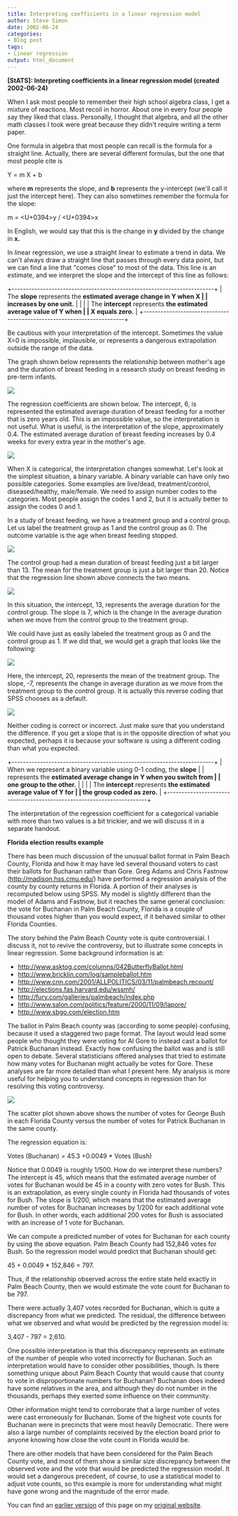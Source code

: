 ```yaml
---
title: Interpreting coefficients in a linear regression model
author: Steve Simon
date: 2002-06-24
categories:
- Blog post
tags:
- Linear regression
output: html_document
---
```

****[StATS]:** Interpreting coefficients in a linear
regression model (created 2002-06-24)**

When I ask most people to remember their high school algebra class, I
get a mixture of reactions. Most recoil in horror. About one in every
four people say they liked that class. Personally, I thought that
algebra, and all the other math classes I took were great because they
didn't require writing a term paper.

One formula in algebra that most people can recall is the formula for a
straight line. Actually, there are several different formulas, but the
one that most people cite is

Y = m X + b

where **m** represents the slope, and **b** represents the y-intercept
(we'll call it just the intercept here). They can also sometimes
remember the formula for the slope:

m = <U+0394>y / <U+0394>x

In English, we would say that this is the change in **y** divided by the
change in **x.**

In linear regression, we use a straight linear to estimate a trend in
data. We can't always draw a straight line that passes through every
data point, but we can find a line that "comes close" to most of the
data. This line is an estimate, and we interpret the slope and the
intercept of this line as follows:

+-----------------------------------------------------------------------+
| The **slope** represents the **estimated average change in Y when X   |
| increases by one unit.**                                              |
|                                                                       |
| The **intercept** represents **the estimated average value of Y when  |
| X equals zero.**                                                      |
+-----------------------------------------------------------------------+

Be cautious with your interpretation of the intercept. Sometimes the
value X=0 is impossible, implausible, or represents a dangerous
extrapolation outside the range of the data.

The graph shown below represents the relationship between mother's age
and the duration of breast feeding in a research study on breast feeding
in pre-term infants.

![](http://www.pmean.com/new-images/02/lin_coef-0201.gif)

The regression coefficients are shown below. The intercept, 6, is
represented the estimated average duration of breast feeding for a
mother that is zero years old. This is an impossible value, so the
interpretation is not useful. What is useful, is the interpretation of
the slope, approximately 0.4. The estimated average duration of breast
feeding increases by 0.4 weeks for every extra year in the mother's
age.

![](http://www.pmean.com/new-images/02/lin_coef-0202.gif)

When X is categorical, the interpretation changes somewhat. Let's look
at the simplest situation, a binary variable. A binary variable can have
only two possible categories. Some examples are live/dead,
treatment/control, diseased/healthy, male/female. We need to assign
number codes to the categories. Most people assign the codes 1 and 2,
but it is actually better to assign the codes 0 and 1.

In a study of breast feeding, we have a treatment group and a control
group. Let us label the treatment group as 1 and the control group as 0.
The outcome variable is the age when breast feeding stopped.

![](http://www.pmean.com/new-images/02/lin_coef-0203.gif)

The control group had a mean duration of breast feeding just a bit
larger than 13. The mean for the treatment group is just a bit larger
than 20. Notice that the regression line shown above connects the two
means.

![](http://www.pmean.com/new-images/02/lin_coef-0204.gif)

In this situation, the intercept, 13, represents the average duration
for the control group. The slope is 7, which is the change in the
average duration when we move from the control group to the treatment
group.

We could have just as easily labeled the treatment group as 0 and the
control group as 1. If we did that, we would get a graph that looks like
the following:

![](http://www.pmean.com/new-images/02/lin_coef-0205.gif)

Here, the intercept, 20, represents the mean of the treatment group. The
slope, -7, represents the change in average duration as we move from the
treatment group to the control group. It is actually this reverse coding
that SPSS chooses as a default.

![](http://www.pmean.com/new-images/02/lin_coef-0206.gif)

Neither coding is correct or incorrect. Just make sure that you
understand the difference. If you get a slope that is in the opposite
direction of what you expected, perhaps it is because your software is
using a different coding than what you expected.

+-----------------------------------------------------------------------+
| When we represent a binary variable using 0-1 coding, the **slope**   |
| represents the **estimated average change in Y when you switch from   |
| one group to the other.**                                             |
|                                                                       |
| The **intercept** represents **the estimated average value of Y for   |
| the group coded as zero.**                                            |
+-----------------------------------------------------------------------+

The interpretation of the regression coefficient for a categorical
variable with more than two values is a bit trickier, and we will
discuss it in a separate handout.

**Florida election results example**

There has been much discussion of the unusual ballot format in Palm
Beach County, Florida and how it may have led several thousand voters to
cast their ballots for Buchanan rather than Gore. Greg Adams and Chris
Fastnow (http://madison.hss.cmu.edu/) have performed a regression
analysis of the county by county returns in Florida. A portion of their
analyses is recomputed below using SPSS. My model is slightly different
than the model of Adams and Fastnow, but it reaches the same general
conclusion: the vote for Buchanan in Palm Beach County, Florida is a
couple of thousand votes higher than you would expect, if it behaved
similar to other Florida Counties.

The story behind the Palm Beach County vote is quite controversial. I
discuss it, not to revive the controversy, but to illustrate some
concepts in linear regression. Some background information is at:

-   <http://www.asktog.com/columns/042ButterflyBallot.html>
-   <http://www.bricklin.com/log/sampleballot.htm>
-   <http://www.cnn.com/2001/ALLPOLITICS/03/11/palmbeach.recount/>
-   <http://elections.fas.harvard.edu/wssmh/>
-   <http://fury.com/galleries/palmbeach/index.php>
-   <http://www.salon.com/politics/feature/2000/11/09/lapore/>
-   <http://www.sbgo.com/election.htm>

The ballot in Palm Beach county was (according to some people)
confusing, because it used a staggered two page format. The layout would
lead some people who thought they were voting for Al Gore to instead
cast a ballot for Patrick Buchanan instead. Exactly how confusing the
ballot was and is still open to debate. Several statisticians offered
analyses that tried to estimate how many votes for Buchanan might
actually be votes for Gore. These analyses are far more detailed than
what I present here. My analysis is more useful for helping you to
understand concepts in regression than for resolving this voting
controversy.  

![](http://www.pmean.com/new-images/02/lin_coef-0207.gif)

The scatter plot shown above shows the number of votes for George Bush
in each Florida County versus the number of votes for Patrick Buchanan
in the same county.

The regression equation is:

Votes (Buchanan) = 45.3 +0.0049 * Votes (Bush)

Notice that 0.0049 is roughly 1/500. How do we interpret these numbers?
The intercept is 45, which means that the estimated average number of
votes for Buchanan would be 45 in a county with zero votes for Bush.
This is an extrapolation, as every single county in Florida had
thousands of votes for Bush. The slope is 1/200, which means that the
estimated average number of votes for Buchanan increases by 1/200 for
each additional vote for Bush. In other words, each additional 200 votes
for Bush is associated with an increase of 1 vote for Buchanan.

We can compute a predicted number of votes for Buchanan for each county
by using the above equation. Palm Beach County had 152,846 votes for
Bush. So the regression model would predict that Buchanan should get:

45 + 0.0049 * 152,846 =   797.

Thus, if the relationship observed across the entire state held exactly
in Palm Beach County, then we would estimate the vote count for Buchanan
to be 797.

There were actually 3,407 votes recorded for Buchanan, which is quite a
discrepancy from what we predicted. The residual, the difference between
what we observed and what would be predicted by the regression model is:

3,407 - 797 = 2,610.

One possible interpretation is that this discrepancy represents an
estimate of the number of people who voted incorrectly for Buchanan.
Such an interpretation would have to consider other possibilities,
though. Is there something unique about Palm Beach County that would
cause that county to vote in disproportionate numbers for Buchanan?
Buchanan does indeed have some relatives in the area, and although they
do not number in the thousands, perhaps they exerted some influence on
their community.

Other information might tend to corroborate that a large number of votes
were cast erroneously for Buchanan. Some of the highest vote counts for
Buchanan were in precincts that were most heavily Democratic. There were
also a large number of complaints received by the election board prior
to anyone knowing how close the vote count in Florida would be.

There are other models that have been considered for the Palm Beach
County vote, and most of them show a similar size discrepancy between
the observed vote and the vote that would be predicted the regression
model. It would set a dangerous precedent, of course, to use a
statistical model to adjust vote counts, so this example is more for
understanding what might have gone wrong and the magnitude of the error
made.


You can find an [earlier version][sim1] of this page on my [original website][sim2].

[sim1]: http://www.pmean.com/02/lin_coef.html
[sim2]: http://www.pmean.com/original_site.html
